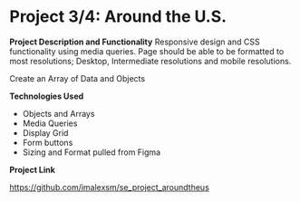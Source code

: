 # Project 3/4: Around the U.S.


**Project Description and Functionality**
Responsive design and CSS functionality using media queries.  Page should be able to be formatted to most resolutions; Desktop, Intermediate resolutions and mobile resolutions.

Create an Array of Data and Objects

**Technologies Used**
* Objects and Arrays
* Media Queries
* Display Grid
* Form buttons
* Sizing and Format pulled from Figma

**Project Link**

https://github.com/imalexsm/se_project_aroundtheus